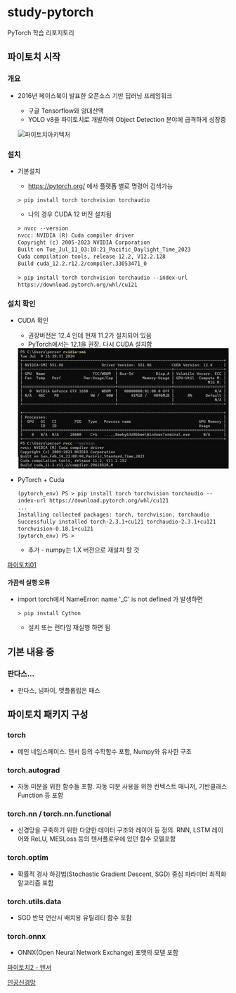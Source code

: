 # study-pytorch
PyTorch 학습 리포지토리

## 파이토치 시작

### 개요
- 2016년 페이스북이 발표한 오픈소스 기반 딥러닝 프레임워크
	- 구글 Tensorflow와 양대산맥
	- YOLO v8을 파이토치로 개발하여 Object Detection 분야에 급격하게 성장중

	![파이토치아키텍처](https://img1.daumcdn.net/thumb/R1280x0/?scode=mtistory2&fname=https%3A%2F%2Fblog.kakaocdn.net%2Fdn%2FcpePg2%2Fbtr3J211WJJ%2F0fKTbyJShsV6kWcUeFEhlk%2Fimg.png)

### 설치
- 기본설치
	- https://pytorch.org/ 에서 플랫폼 별로 명령어 검색가능

	```shell
	> pip install torch torchvision torchaudio
	```

	- 나의 경우 CUDA 12 버전 설치됨
	```shell
	> nvcc --version
	nvcc: NVIDIA (R) Cuda compiler driver
	Copyright (c) 2005-2023 NVIDIA Corporation
	Built on Tue_Jul_11_03:10:21_Pacific_Daylight_Time_2023
	Cuda compilation tools, release 12.2, V12.2.128
	Build cuda_12.2.r12.2/compiler.33053471_0

	> pip install torch torchvision torchaudio --index-url https://download.pytorch.org/whl/cu121 
	```

### 설치 확인
- CUDA 확인
	- 권장버전은 12.4 인데 현재 11.2가 설치되어 있음
	- PyTorch에서는 12.1을 권장. 다시 CUDA 설치함

	<img src="https://raw.githubusercontent.com/hugoMGSung/study-pytorch/main/images/torch0001.png" width="730">


- PyTorch + Cuda
	```shell
	(pytorch_env) PS > pip install torch torchvision torchaudio --index-url https://download.pytorch.org/whl/cu121
	...
	Installing collected packages: torch, torchvision, torchaudio
	Successfully installed torch-2.3.1+cu121 torchaudio-2.3.1+cu121 torchvision-0.18.1+cu121
	(pytorch_env) PS >
	```

	- 추가 - numpy는 1.X 버전으로 재설치 할 것


[파이토치01](https://github.com/hugoMGSung/study-pytorch/blob/main/pytorch01/Pytorch01.ipynb)


#### 가끔씩 실행 오류
- import torch에서 NameError: name '_C' is not defined 가 발생하면
	```shell
	> pip install Cython
	``` 
	
	- 설치 또는 런타임 재실행 하면 됨

## 기본 내용 중

### 판다스...
- 판다스, 넘파이, 맷플롭립은 패스

## 파이토치 패키지 구성

### torch
- 메인 네임스페이스. 텐서 등의 수학함수 포함, Numpy와 유사한 구조

### torch.autograd
- 자동 미분을 위한 함수들 포함. 자동 미분 사용을 위한 컨텍스트 매니저, 기반클래스 Function 등 포함

### torch.nn / torch.nn.functional 
- 신경망을 구축하기 위한 다양한 데이터 구조와 레이어 등 정의. RNN, LSTM 레이어와 ReLU, MESLoss 등의 텐서플로우에 있던 함수 모델포함

### torch.optim
- 확률적 경사 하강법(Stochastic Gradient Descent, SGD) 중심 파라미터 최적화 알고리즘 포함

### torch.utils.data
- SGD 반복 연산시 배치용 유틸리티 함수 포함

### torch.onnx
- ONNX(Open Neural Network Exchange) 포맷의 모델 포함


[파이토치2 - 텐서](https://github.com/hugoMGSung/study-pytorch/blob/main/pytorch01/pytorch02.ipynb)

[인공신경망](https://github.com/hugoMGSung/study-pytorch/blob/main/pytorch01/pytorch03.ipynb)

